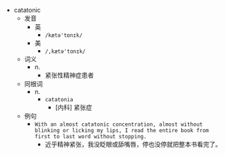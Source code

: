 - catatonic
  - 发音
    - 英
      - `/kætə'tɒnɪk/`
    - 美
      - `/,kætə'tɑnɪk/`
  - 词义
    - n.
      - 紧张性精神症患者
  - 同根词
    - n.
      - `catatonia`
        - [内科] 紧张症
  - 例句
    - `With an almost catatonic concentration, almost without blinking or licking my lips, I read the entire book from first to last word without stopping.`
      - 近乎精神紧张，我没眨眼或舔嘴唇，停也没停就把整本书看完了。

